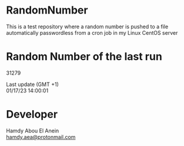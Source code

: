 # RandomNumber    
This is a test repository where a random number is pushed to a file automatically passwordless from a cron job in my Linux CentOS server    
# Random Number of the last run   
31279
      
Last update (GMT +1)    
01/17/23 14:00:01
# Developer    
Hamdy Abou El Anein   
hamdy.aea@protonmail.com
